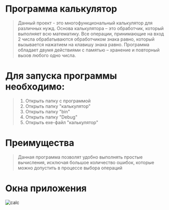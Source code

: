 # Программа калькулятор #
>Данный проект - это многофункциональный калькулятор для различных нужд.
Основа калькулятора – это обработчик, который выполняет всю математику. Все операции, принимающие на вход 2 числа обрабатываются обработчиком знака равно, который вызывается нажатием на клавишу знака равно.
Программа обладает двумя действиями с памятью – хранение и повторный вызов любого одно числа.

# Для запуска программы необходимо: #
>1. Открыть папку с программой
>2. Открыть папку "калькулятор"
>3. Открыть папку "bin"
>4. Открыть папку "Debug"
>5. Открыть exe-файл "калькулятор"

# Преимущества #
>Данная программа позволят удобно выполнять простые вычисления, исключая большое количество ошибок, которые можно допустить в процессе выбора операций

# Окна приложения #
![calc](https://sun9-61.userapi.com/impg/VrideArMPXKcjEXeX0OR7w3yDNtmhgRf9n74tg/QttdGz9dL48.jpg?size=346x465&quality=96&sign=e8e991f1ee74c0709c5fbd4cef24252b&type=album)
